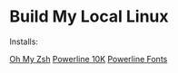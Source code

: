 # Build My Local Linux

Installs:
 
[Oh My Zsh](https://ohmyz.sh/)
[Powerline 10K](https://github.com/romkatv/powerlevel10k#oh-my-zsh)
[Powerline Fonts](https://github.com/powerline/fonts)


